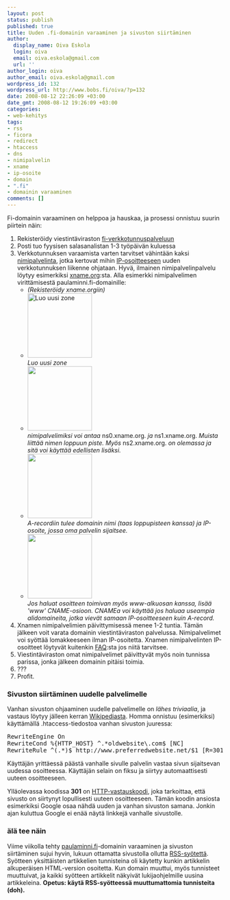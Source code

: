 ```yaml
---
layout: post
status: publish
published: true
title: Uuden .fi-domainin varaaminen ja sivuston siirtäminen
author:
  display_name: Oiva Eskola
  login: oiva
  email: oiva.eskola@gmail.com
  url: ''
author_login: oiva
author_email: oiva.eskola@gmail.com
wordpress_id: 132
wordpress_url: http://www.bobs.fi/oiva/?p=132
date: 2008-08-12 22:26:09 +03:00
date_gmt: 2008-08-12 19:26:09 +03:00
categories:
- web-kehitys
tags:
- rss
- ficora
- redirect
- htaccess
- dns
- nimipalvelin
- xname
- ip-osoite
- domain
- ".fi"
- domainin varaaminen
comments: []
---
```

<p>Fi-domainin varaaminen on helppoa ja hauskaa, ja prosessi onnistuu suurin piirtein näin:</p>
<ol>
<li>Rekisteröidy viestintäviraston <a title="viestintävirasto: fi-verkkotunnuspalvelu" href="https://domain.ficora.fi/fiDomain/aca.aspx">fi-verkkotunnuspalveluun</a></li>
<li>Posti tuo fyysisen salasanalistan 1-3 työpäivän kuluessa</li>
<li>Verkkotunnuksen varaamista varten tarvitset vähintään kaksi <a title="Wikipedia: DNS" href="http://fi.wikipedia.org/wiki/DNS">nimipalvelinta</a>, jotka kertovat mihin <a title="Wikipedia: IP-osoite" href="http://fi.wikipedia.org/wiki/IP-osoite">IP-osoitteeseen</a> uuden verkkotunnuksen liikenne ohjataan. Hyvä, ilmainen nimipalvelinpalvelu löytyy esimerkiksi <a href="http://xname.org">xname.org</a>:sta. Alla esimerkki nimipalvelimen virittämisestä paulaminni.fi-domainille:
<ul>
<li><em>(Rekisteröidy xname.orgiin)</em></li>
<li><a href="{{ site.baseurl }}/images/2008/08/xname1.png"><img class="alignnone size-thumbnail wp-image-133" title="klikkaa suuremmaksi" src="{{ site.baseurl }}/images/2008/08/xname1-150x150.png" alt="Luo uusi zone" width="150" height="150" /></a><br />
<em>Luo uusi zone</em></li>
<li><a href="{{ site.baseurl }}/images/2008/08/xname2.png"><img class="alignnone size-thumbnail wp-image-134" title="klikkaa suuremmaksi" src="{{ site.baseurl }}/images/2008/08/xname2-150x150.png" alt="" width="150" height="150" /></a><br />
<em>nimipalvelimiksi voi antaa </em>ns0.xname.org.<em> ja </em>ns1.xname.org.<em> Muista liittää nimen loppuun piste. Myös </em>ns2.xname.org.<em> on olemassa ja sitä voi käyttää edellisten lisäksi.</em></li>
<li><a href="{{ site.baseurl }}/images/2008/08/xname3.png"><img class="alignnone size-thumbnail wp-image-135" title="klikkaa suuremmaksi" src="{{ site.baseurl }}/images/2008/08/xname3-150x150.png" alt="" width="150" height="150" /></a><br />
<em>A-recordiin tulee domainin nimi (taas loppupisteen kanssa) ja IP-osoite, jossa oma palvelin sijaitsee.<br />
</em></li>
<li><a href="{{ site.baseurl }}/images/2008/08/xname4.png"><img class="alignnone size-thumbnail wp-image-136" title="klikkaa suuremmaksi" src="{{ site.baseurl }}/images/2008/08/xname4-150x150.png" alt="" width="150" height="150" /></a><br />
<em>Jos haluat osoitteen toimivan myös www-alkuosan kanssa, lisää 'www' CNAME-osioon. CNAMEa voi käyttää jos haluaa useampia alidomaineita, jotka vievät samaan IP-osoitteeseen kuin A-record.</em></li>
</ul>
</li>
<li>Xnamen nimipalvelimien päivittymisessä menee 1-2 tuntia. Tämän jälkeen voit varata domainin viestintäviraston palvelussa. Nimipalvelimet voi syöttää lomakkeeseen ilman IP-osoitetta. Xnamen nimipalvelinten IP-osoitteet löytyvät kuitenkin <a title="xname: What Name Server is serving my zone?" href="https://www.xname.org/faq.php#item3">FAQ</a>:sta jos niitä tarvitsee.</li>
<li>Viestintäviraston omat nimipalvelimet päivittyvät myös noin tunnissa parissa, jonka jälkeen domainin pitäisi toimia.</li>
<li>???</li>
<li>Profit.</li>
</ol>
<h3>Sivuston siirtäminen uudelle palvelimelle</h3>
<p>Vanhan sivuston ohjaaminen uudelle palvelimelle on <em>lähes triviaalia</em>, ja vastaus löytyy jälleen kerran <a title="Wikipedia: URL redirection: using .htaccess for redirection (eng)" href="http://en.wikipedia.org/wiki/URL_redirection#Using_.htaccess_for_Redirection">Wikipediasta</a>. Homma onnistuu (esimerkiksi) käyttämällä .htaccess-tiedostoa vanhan sivuston juuressa:</p>
<pre>RewriteEngine On
RewriteCond %{HTTP_HOST} ^.*oldwebsite\.com$ [NC]
RewriteRule ^(.*)$ http://www.preferredwebsite.net/$1 [R=301,L]</pre>
<p>Käyttäjän yrittäessä päästä vanhalle sivulle palvelin vastaa sivun sijaitsevan uudessa osoitteessa. Käyttäjän selain on fiksu ja siirtyy automaattisesti uuteen osoitteeseen.</p>
<p>Ylläolevassa koodissa <strong>301</strong> on <a title="Wikipedia: http vastauskoodit" href="http://fi.wikipedia.org/wiki/Http#Vastauskoodit">HTTP-vastauskoodi</a>, joka tarkoittaa, että sivusto on siirtynyt lopullisesti uuteen osoitteeseen. Tämän koodin ansiosta esimerkiksi Google osaa nähdä uuden ja vanhan sivuston samana. Jonkin ajan kuluttua Google ei enää näytä linkkejä vanhalle sivustolle.</p>
<h3>älä tee näin</h3>
<p>Viime viikolla tehty <a title="Paula Minni" href="http://www.paulaminni.fi">paulaminni.fi</a>-domainin varaaminen ja sivuston siirtäminen sujui hyvin, lukuun ottamatta sivustolla ollutta <a title="Oivallisia juttuja: syötteiden tekeminen on helppoa ja hauskaa" href="https://oivaeskola.fi/2008/05/14/syotteiden-tekeminen-on-helppoa-ja-hauskaa/">RSS-syötettä</a>. Syötteen yksittäisten artikkelien tunnisteina oli käytetty kunkin artikkelin alkuperäisen HTML-version osoitetta. Kun domain muuttui, myös tunnisteet muuttuivat, ja kaikki syötteen artikkelit näkyivät lukijaohjelmille uusina artikkeleina. <strong>Opetus: käytä RSS-syötteessä muuttumattomia tunnisteita (doh).</strong></p>
